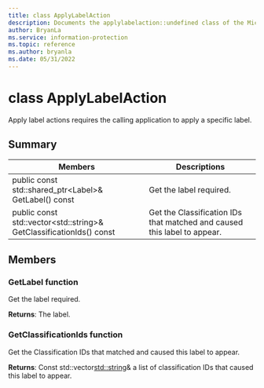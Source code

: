 ```yaml
---
title: class ApplyLabelAction 
description: Documents the applylabelaction::undefined class of the Microsoft Information Protection (MIP) SDK.
author: BryanLa
ms.service: information-protection
ms.topic: reference
ms.author: bryanla
ms.date: 05/31/2022
---
```


# class ApplyLabelAction 
Apply label actions requires the calling application to apply a specific label.
  
## Summary
 Members                        | Descriptions                                
--------------------------------|---------------------------------------------
public const std::shared_ptr\<Label\>& GetLabel() const  |  Get the label required.
public const std::vector\<std::string\>& GetClassificationIds() const  |  Get the Classification IDs that matched and caused this label to appear.
  
## Members
  
### GetLabel function
Get the label required.

  
**Returns**: The label.
  
### GetClassificationIds function
Get the Classification IDs that matched and caused this label to appear.

  
**Returns**: Const std::vector<std::string>& a list of classification IDs that caused this label to appear.